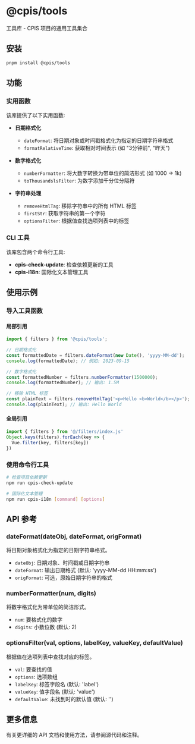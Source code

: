 # @cpis/tools

工具库 - CPIS 项目的通用工具集合

## 安装

```bash
pnpm install @cpis/tools
```

## 功能

### 实用函数

该库提供了以下实用函数:

- **日期格式化**
  - `dateFormat`: 将日期对象或时间戳格式化为指定的日期字符串格式
  - `formatRelativeTime`: 获取相对时间表示 (如 "3分钟前", "昨天")

- **数字格式化**
  - `numberFormatter`: 将大数字转换为带单位的简洁形式 (如 1000 → 1k)
  - `toThousandslsFilter`: 为数字添加千分位分隔符

- **字符串处理**
  - `removeHtmlTag`: 移除字符串中的所有 HTML 标签
  - `firstStr`: 获取字符串的第一个字符
  - `optionsFilter`: 根据值查找选项列表中的标签

### CLI 工具

该库包含两个命令行工具:

- **cpis-check-update**: 检查依赖更新的工具
- **cpis-i18n**: 国际化文本管理工具

## 使用示例

### 导入工具函数

#### 局部引用

```javascript
import { filters } from '@cpis/tools';

// 日期格式化
const formattedDate = filters.dateFormat(new Date(), 'yyyy-MM-dd');
console.log(formattedDate); // 例如: 2023-09-15

// 数字格式化
const formattedNumber = filters.numberFormatter(1500000);
console.log(formattedNumber); // 输出: 1.5M

// 移除 HTML 标签
const plainText = filters.removeHtmlTag('<p>Hello <b>World</b></p>');
console.log(plainText); // 输出: Hello World
```

#### 全局引用

```javascript
import { filters } from '@/filters/index.js'
Object.keys(filters).forEach(key => {
  Vue.filter(key, filters[key])
})
```





### 使用命令行工具

```bash
# 检查项目依赖更新
npm run cpis-check-update

# 国际化文本管理
npm run cpis-i18n [command] [options]
```

## API 参考

### dateFormat(dateObj, dateFormat, origFormat)

将日期对象格式化为指定的日期字符串格式。

- `dateObj`: 日期对象、时间戳或日期字符串
- `dateFormat`: 输出日期格式 (默认: 'yyyy-MM-dd HH:mm:ss')
- `origFormat`: 可选，原始日期字符串的格式

### numberFormatter(num, digits)

将数字格式化为带单位的简洁形式。

- `num`: 要格式化的数字
- `digits`: 小数位数 (默认: 2)

### optionsFilter(val, options, labelKey, valueKey, defaultValue)

根据值在选项列表中查找对应的标签。

- `val`: 要查找的值
- `options`: 选项数组
- `labelKey`: 标签字段名 (默认: 'label')
- `valueKey`: 值字段名 (默认: 'value')
- `defaultValue`: 未找到时的默认值 (默认: '')

## 更多信息

有关更详细的 API 文档和使用方法，请参阅源代码和注释。